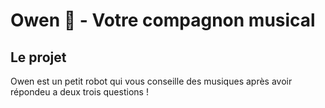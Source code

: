 # Owen 🤖 - Votre compagnon musical

## Le projet 
 Owen est un petit robot qui vous conseille des musiques après avoir répondeu a deux trois questions !
